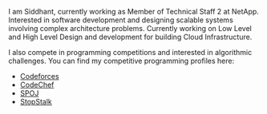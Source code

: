I am Siddhant, currently working as Member of Technical Staff 2 at NetApp. Interested in software development and designing scalable systems involving complex architecture problems. Currently working on Low Level and High Level Design and development for building Cloud Infrastructure.

I also compete in programming competitions and interested in algorithmic challenges. You can find my competitive programming profiles here:

- [Codeforces](https://codeforces.com/profile/thesiddhantsharma)
- [CodeChef](https://www.codechef.com/users/siddhant24dec)
- [SPOJ](https://www.spoj.com/users/thesiddhant/)
- [StopStalk](https://www.stopstalk.com/user/profile/siddhantsharma)
